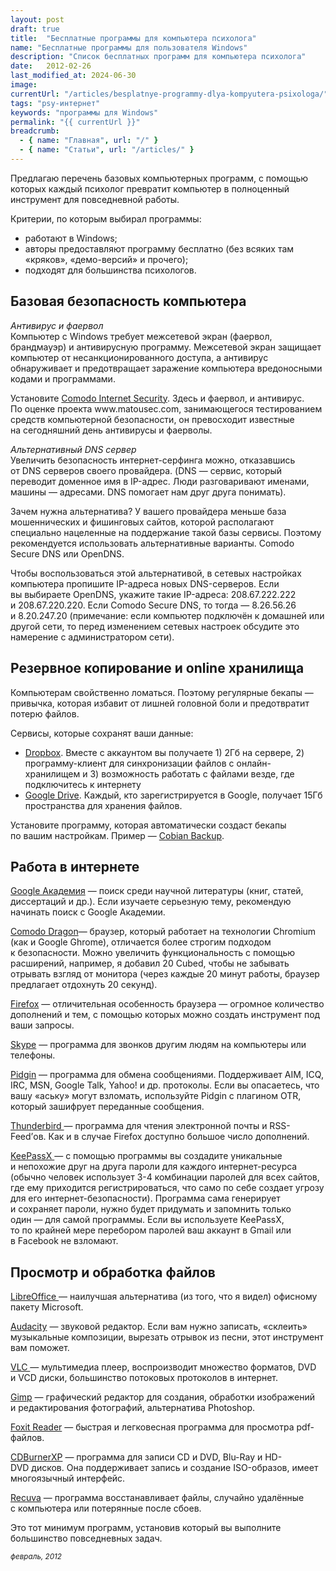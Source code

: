 ```yaml
---
layout: post
draft: true
title:  "Бесплатные программы для компьютера психолога"
name: "Бесплатные программы для пользователя Windows"
description: "Список бесплатных программ для компьютера психолога"
date:   2012-02-26			 
last_modified_at: 2024-06-30
image:
currentUrl: "/articles/besplatnye-programmy-dlya-kompyutera-psixologa/"
tags: "psy-интернет"
keywords: "программы для Windows"
permalink: "{{ currentUrl }}"
breadcrumb:
  - { name: "Главная", url: "/" }
  - { name: "Статьи", url: "/articles/" }
---
```


<p>Предлагаю перечень базовых компьютерных программ, с&nbsp;помощью которых каждый психолог превратит компьютер в&nbsp;полноценный инструмент для повседневной работы.</p>
<p>Критерии, по&nbsp;которым выбирал программы:</p>
<ul>
	<li>работают в&nbsp;Windows;</li>
	<li>авторы предоставляют программу бесплатно (без всяких там «кряков», «демо-версий» и&nbsp;прочего);</li>
	<li>подходят для большинства психологов.</li>
 </ul>
<h2>Базовая безопасность компьютера</h2>
<p><em>Антивирус и&nbsp;фаервол</em><br/>
 Компьютер с&nbsp;Windows требует межсетевой экран (фаервол, брандмауэр) и&nbsp;антивирусную программу. Межсетевой экран защищает компьютер от&nbsp;несанкционированного доступа, а&nbsp;антивирус обнаруживает и&nbsp;предотвращает заражение компьютера вредоносными кодами и&nbsp;программами.
</p>
<p>Установите <a href="https://www.comodo.com/home/internet-security/free-internet-security.php" target="_blank">Comodo Internet Security</a>. Здесь и&nbsp;фаервол, и&nbsp;антивирус. По&nbsp;оценке проекта www.matousec.com, занимающегося тестированием средств компьютерной безопасности, он&nbsp;превосходит известные на&nbsp;сегодняшний день антивирусы и&nbsp;фаерволы.</p>
<p><em>Альтернативный DNS сервер</em><br/>
 Увеличить безопасность интернет-серфинга можно, отказавшись от&nbsp;DNS серверов своего провайдера. (DNS&nbsp;— сервис, который переводит доменное имя в&nbsp;IP-адрес. Люди разговаривают именами, машины&nbsp;— адресами. DNS помогает нам друг друга понимать).
</p>
<p>Зачем нужна альтернатива? У&nbsp;вашего провайдера меньше база мошеннических и&nbsp;фишинговых сайтов, которой располагают специально нацеленные на&nbsp;поддержание такой базы сервисы. Поэтому рекомендуется использовать альтернативные варианты. Comodo Secure DNS или OpenDNS.</p>
<p>Чтобы воспользоваться этой альтернативой, в&nbsp;сетевых настройках компьютера пропишите IP-адреса новых DNS-серверов. Если вы&nbsp;выбираете OpenDNS, укажите такие IP-адреса: 208.67.222.222 и&nbsp;208.67.220.220. Если Comodo Secure DNS, то&nbsp;тогда&nbsp;— 8.26.56.26 и&nbsp;8.20.247.20 (примечание: если компьютер подключён к&nbsp;домашней или другой сети, то&nbsp;перед изменением сетевых настроек обсудите это намерение с&nbsp;администратором сети).</p>
<h2>Резервное копирование и&nbsp;online хранилища</h2>
<p>Компьютерам свойственно ломаться. Поэтому регулярные бекапы&nbsp;— привычка, которая избавит от&nbsp;лишней головной боли и&nbsp;предотвратит потерю файлов.</p>
<p>Сервисы, которые сохранят ваши данные:</p>
<ul>
	<li><a href="https://www.dropbox.com/" target="_blank">Dropbox</a>. Вместе с&nbsp;аккаунтом вы&nbsp;получаете 1) 2Гб на&nbsp;сервере, 2) программу-клиент для синхронизации файлов с&nbsp;онлайн-хранилищем и&nbsp;3) возможность работать с&nbsp;файлами везде, где подключитесь к&nbsp;интернету</li>
	<li><a href="https://www.google.by/intl/ru/drive/" target="_blank">Google Drive</a>. Каждый, кто зарегистрируется в&nbsp;Google, получает 15Гб пространства для хранения файлов.</li>
 </ul>
<p>Установите программу, которая автоматически создаст бекапы по&nbsp;вашим настройкам. Пример&nbsp;— <a href="http://www.cobiansoft.com/cobianbackup.htm" target="_blank">Cobian Backup</a>.</p>
<h2>Работа в&nbsp;интернете</h2>
<p><a href="https://scholar.google.ru/" target="_blank">Google Академия</a>&nbsp;— поиск среди научной литературы (книг, статей, диссертаций и&nbsp;др.). Если изучаете серьезную тему, рекомендую начинать поиск с&nbsp;Google Академии.</p>
<p><a href="https://ru.comodo.com/software/browser/browser.php?key5sk1=8f3ad71448945920f5c94e74cc184be1cb3bf0bd" target="_blank">Comodo Dragon</a>— браузер, который работает на&nbsp;технологии Chromium (как и&nbsp;Google Ghrome), отличается более строгим подходом к&nbsp;безопасности. Можно увеличить функциональность с&nbsp;помощью расширений, например, я&nbsp;добавил 20&nbsp;Cubed, чтобы не&nbsp;забывать отрывать взгляд от&nbsp;монитора (через каждые 20&nbsp;минут работы, браузер предлагает отдохнуть 20&nbsp;секунд).</p>
<p><a href="https://www.mozilla.org/ru/firefox/" target="_blank">Firefox</a>&nbsp;— отличительная особенность браузера&nbsp;— огромное количество дополнений и&nbsp;тем, с&nbsp;помощью которых можно создать инструмент под ваши запросы.</p>
<p><a href="http://www.skype.com/ru/" target="_blank">Skype</a>&nbsp;— программа для звонков другим людям на&nbsp;компьютеры или телефоны.</p>
<p><a href="http://www.pidgin.im/" target="_blank">Pidgin</a>&nbsp;— программа для обмена сообщениями. Поддерживает AIM, ICQ, IRC, MSN, Google Talk, Yahoo! и&nbsp;др. протоколы. Если вы&nbsp;опасаетесь, что вашу «аську» могут взломать, используйте Pidgin c&nbsp;плагином OTR, который зашифрует переданные сообщения.</p>
<p><a href="http://mozilla-russia.org/products/thunderbird/" target="_blank">Thunderbird&nbsp;</a>— программа для чтения электронной почты и&nbsp;RSS-Feed’ов. Как и&nbsp;в&nbsp;случае Firefox доступно большое число дополнений.</p>
<p><a href="https://sourceforge.net/projects/keepassx/" target="_blank">KeePassX&nbsp;</a>— с&nbsp;помощью программы вы&nbsp;создадите уникальные и&nbsp;непохожие друг на&nbsp;друга пароли для каждого интернет-ресурса (обычно человек использует <nobr>3-4</nobr> комбинации паролей для всех сайтов, где ему приходится регистрироваться, что само по&nbsp;себе создает угрозу для его интернет-безопасности). Программа сама генерирует и&nbsp;сохраняет пароли, нужно будет придумать и&nbsp;запомнить только один&nbsp;— для самой программы. Если вы&nbsp;используете KeePassX, то&nbsp;по&nbsp;крайней мере перебором паролей ваш аккаунт в&nbsp;Gmail или в&nbsp;Facebook не&nbsp;взломают.</p>
<h2>Просмотр и&nbsp;обработка файлов</h2>
<p><a href="http://ru.libreoffice.org/home/" target="_blank">LibreOffice&nbsp;</a>— наилучшая альтернатива (из&nbsp;того, что я&nbsp;видел) офисному пакету Microsoft.</p>
<p><a href="http://www.audacityteam.org/" target="_blank">Audacity</a>&nbsp;— звуковой редактор. Если вам нужно записать, «склеить» музыкальные композиции, вырезать отрывок из&nbsp;песни, этот инструмент вам поможет.</p>
<p><a href="http://www.videolan.org/vlc/" target="_blank">VLC&nbsp;</a>— мультимедиа плеер, воспроизводит множество форматов, DVD и&nbsp;VCD&nbsp;диски, большинство потоковых протоколов в&nbsp;интернет.</p>
<p><a href="http://www.progimp.ru/gimp/" target="_blank">Gimp</a>&nbsp;— графический редактор для создания, обработки изображений и&nbsp;редактирования фотографий, альтернатива Photoshop.</p>
<p><a href="https://www.foxitsoftware.com/products/pdf-reader/" target="_blank">Foxit Reader</a>&nbsp;— быстрая и&nbsp;легковесная программа для просмотра pdf-файлов.</p>
<p><a href="https://cdburnerxp.se/?lang=ru" target="_blank">CDBurnerXP</a>&nbsp;— программа для записи&nbsp;CD и&nbsp;DVD, Blu-Ray и&nbsp;HD-DVD&nbsp;дисков. Она поддерживает запись и&nbsp;создание ISO-образов, имеет многоязычный интерфейс.</p>
<p><a href="http://www.piriform.com/recuva" target="_blank">Recuva</a>&nbsp;— программа восстанавливает файлы, случайно удалённые с&nbsp;компьютера или потерянные после сбоев.</p>
<p>Это тот минимум программ, установив который вы&nbsp;выполните большинство повседневных задач.</p>

<p><sub><em>февраль, 2012</em></sub></p>
